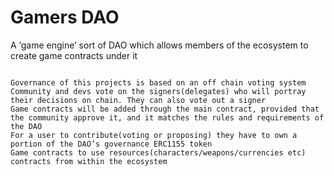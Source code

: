 # Gamers DAO
A ‘game engine’ sort of DAO which allows members of the ecosystem to create game contracts under it

```shell

Governance of this projects is based on an off chain voting system 
Community and devs vote on the signers(delegates) who will portray their decisions on chain. They can also vote out a signer
Game contracts will be added through the main contract, provided that the community approve it, and it matches the rules and requirements of the DAO
For a user to contribute(voting or proposing) they have to own a portion of the DAO’s governance ERC1155 token
Game contracts to use resources(characters/weapons/currencies etc) contracts from within the ecosystem
```

